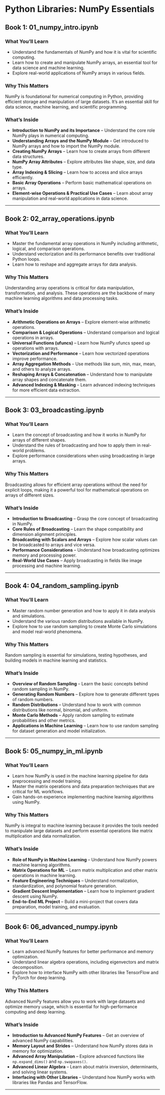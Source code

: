 # Python Libraries: NumPy Essentials

## Book 1: 01_numpy_intro.ipynb

### What You’ll Learn
- Understand the fundamentals of NumPy and how it is vital for scientific computing.
- Learn how to create and manipulate NumPy arrays, an essential tool for data science and machine learning.
- Explore real-world applications of NumPy arrays in various fields.

### Why This Matters
NumPy is foundational for numerical computing in Python, providing efficient storage and manipulation of large datasets. It’s an essential skill for data science, machine learning, and scientific programming.

### What’s Inside
- **Introduction to NumPy and its Importance** – Understand the core role NumPy plays in numerical computing.
- **Understanding Arrays and the NumPy Module** – Get introduced to NumPy arrays and how to import the NumPy module.
- **Creating NumPy Arrays** – Learn how to create arrays from different data structures.
- **NumPy Array Attributes** – Explore attributes like shape, size, and data type.
- **Array Indexing & Slicing** – Learn how to access and slice arrays efficiently.
- **Basic Array Operations** – Perform basic mathematical operations on arrays.
- **Element-wise Operations & Practical Use Cases** – Learn about array manipulation and real-world applications in data science.

---

## Book 2: 02_array_operations.ipynb

### What You’ll Learn
- Master the fundamental array operations in NumPy including arithmetic, logical, and comparison operations.
- Understand vectorization and its performance benefits over traditional Python loops.
- Learn how to reshape and aggregate arrays for data analysis.

### Why This Matters
Understanding array operations is critical for data manipulation, transformation, and analysis. These operations are the backbone of many machine learning algorithms and data processing tasks.

### What’s Inside
- **Arithmetic Operations on Arrays** – Explore element-wise arithmetic operations.
- **Comparison & Logical Operations** – Understand comparison and logical operations in arrays.
- **Universal Functions (ufuncs)** – Learn how NumPy ufuncs speed up operations with arrays.
- **Vectorization and Performance** – Learn how vectorized operations improve performance.
- **Array Aggregation Methods** – Use methods like sum, min, max, mean, and others to analyze arrays.
- **Reshaping Arrays & Concatenation** – Understand how to manipulate array shapes and concatenate them.
- **Advanced Indexing & Masking** – Learn advanced indexing techniques for more efficient data extraction.

---

## Book 3: 03_broadcasting.ipynb

### What You’ll Learn
- Learn the concept of broadcasting and how it works in NumPy for arrays of different shapes.
- Understand the rules of broadcasting and how to apply them in real-world problems.
- Explore performance considerations when using broadcasting in large arrays.

### Why This Matters
Broadcasting allows for efficient array operations without the need for explicit loops, making it a powerful tool for mathematical operations on arrays of different sizes.

### What’s Inside
- **Introduction to Broadcasting** – Grasp the core concept of broadcasting in NumPy.
- **Core Rules of Broadcasting** – Learn the shape compatibility and dimension alignment principles.
- **Broadcasting with Scalars and Arrays** – Explore how scalar values can be broadcasted to arrays and vice versa.
- **Performance Considerations** – Understand how broadcasting optimizes memory and processing power.
- **Real-World Use Cases** – Apply broadcasting in fields like image processing and machine learning.

---

## Book 4: 04_random_sampling.ipynb

### What You’ll Learn
- Master random number generation and how to apply it in data analysis and simulations.
- Understand the various random distributions available in NumPy.
- Explore how to use random sampling to create Monte Carlo simulations and model real-world phenomena.

### Why This Matters
Random sampling is essential for simulations, testing hypotheses, and building models in machine learning and statistics.

### What’s Inside
- **Overview of Random Sampling** – Learn the basic concepts behind random sampling in NumPy.
- **Generating Random Numbers** – Explore how to generate different types of random numbers.
- **Random Distributions** – Understand how to work with common distributions like normal, binomial, and uniform.
- **Monte Carlo Methods** – Apply random sampling to estimate probabilities and other metrics.
- **Applications in Machine Learning** – Learn how to use random sampling for dataset generation and model initialization.

---

## Book 5: 05_numpy_in_ml.ipynb

### What You’ll Learn
- Learn how NumPy is used in the machine learning pipeline for data preprocessing and model training.
- Master the matrix operations and data preparation techniques that are critical for ML workflows.
- Gain hands-on experience implementing machine learning algorithms using NumPy.

### Why This Matters
NumPy is integral to machine learning because it provides the tools needed to manipulate large datasets and perform essential operations like matrix multiplication and data normalization.

### What’s Inside
- **Role of NumPy in Machine Learning** – Understand how NumPy powers machine learning algorithms.
- **Matrix Operations for ML** – Learn matrix multiplication and other matrix operations in machine learning.
- **Feature Engineering Techniques** – Understand normalization, standardization, and polynomial feature generation.
- **Gradient Descent Implementation** – Learn how to implement gradient descent using NumPy.
- **End-to-End ML Project** – Build a mini-project that covers data preparation, model training, and evaluation.

---

## Book 6: 06_advanced_numpy.ipynb

### What You’ll Learn
- Learn advanced NumPy features for better performance and memory optimization.
- Understand linear algebra operations, including eigenvectors and matrix decomposition.
- Explore how to interface NumPy with other libraries like TensorFlow and PyTorch for deep learning.

### Why This Matters
Advanced NumPy features allow you to work with large datasets and optimize memory usage, which is essential for high-performance computing and deep learning.

### What’s Inside
- **Introduction to Advanced NumPy Features** – Get an overview of advanced NumPy capabilities.
- **Memory Layout and Strides** – Understand how NumPy stores data in memory for optimization.
- **Advanced Array Manipulation** – Explore advanced functions like `np.expand_dims()` and `np.swapaxes()`.
- **Advanced Linear Algebra** – Learn about matrix inversion, determinants, and solving linear systems.
- **Interfacing with Other Libraries** – Understand how NumPy works with libraries like Pandas and TensorFlow.

---

